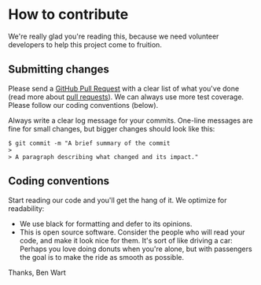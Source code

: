 # How to contribute

We're really glad you're reading this, because we need volunteer developers to help this project come to fruition.

## Submitting changes

Please send a [GitHub Pull Request](https://github.com/benwart/tftop/pull/new/main) with a clear list of what you've done (read more about [pull requests](http://help.github.com/pull-requests/)).  We can always use more test coverage. Please follow our coding conventions (below).

Always write a clear log message for your commits. One-line messages are fine for small changes, but bigger changes should look like this:

    $ git commit -m "A brief summary of the commit
    > 
    > A paragraph describing what changed and its impact."

## Coding conventions

Start reading our code and you'll get the hang of it. We optimize for readability:

* We use black for formatting and defer to its opinions.
* This is open source software. Consider the people who will read your code, and make it look nice for them. It's sort of like driving a car: Perhaps you love doing donuts when you're alone, but with passengers the goal is to make the ride as smooth as possible.

Thanks,
Ben Wart
